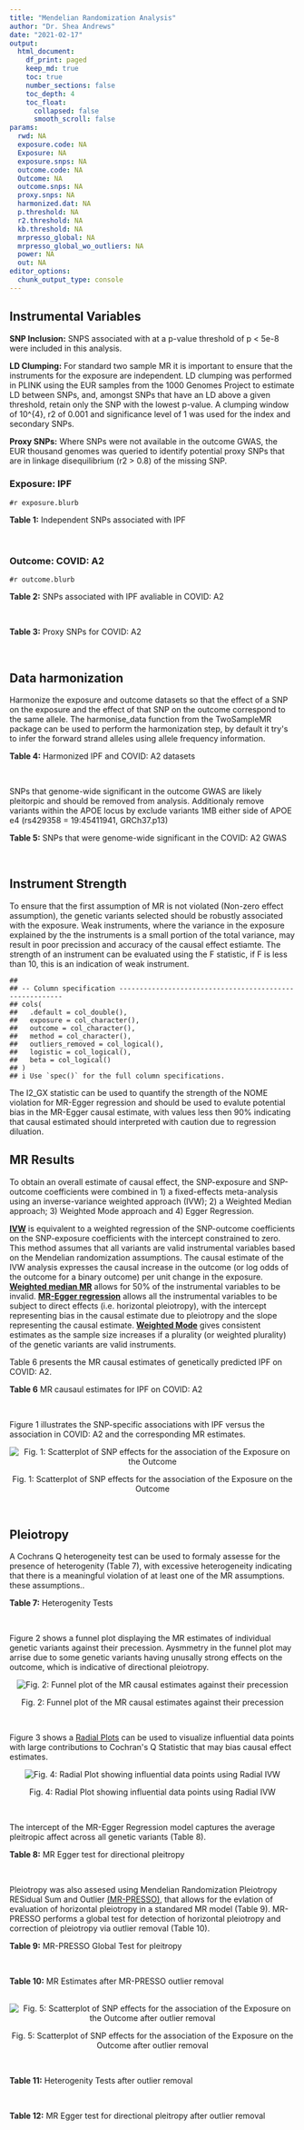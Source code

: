 ```yaml
---
title: "Mendelian Randomization Analysis"
author: "Dr. Shea Andrews"
date: "2021-02-17"
output:
  html_document:
    df_print: paged
    keep_md: true
    toc: true
    number_sections: false
    toc_depth: 4
    toc_float:
      collapsed: false
      smooth_scroll: false
params:
  rwd: NA
  exposure.code: NA
  Exposure: NA
  exposure.snps: NA
  outcome.code: NA
  Outcome: NA
  outcome.snps: NA
  proxy.snps: NA
  harmonized.dat: NA
  p.threshold: NA
  r2.threshold: NA
  kb.threshold: NA
  mrpresso_global: NA
  mrpresso_global_wo_outliers: NA
  power: NA
  out: NA
editor_options:
  chunk_output_type: console
---
```







## Instrumental Variables
**SNP Inclusion:** SNPS associated with at a p-value threshold of p < 5e-8 were included in this analysis.
<br>

**LD Clumping:** For standard two sample MR it is important to ensure that the instruments for the exposure are independent. LD clumping was performed in PLINK using the EUR samples from the 1000 Genomes Project to estimate LD between SNPs, and, amongst SNPs that have an LD above a given threshold, retain only the SNP with the lowest p-value. A clumping window of 10^{4}, r2 of 0.001 and significance level of 1 was used for the index and secondary SNPs.
<br>

**Proxy SNPs:** Where SNPs were not available in the outcome GWAS, the EUR thousand genomes was queried to identify potential proxy SNPs that are in linkage disequilibrium (r2 > 0.8) of the missing SNP.
<br>

### Exposure: IPF
`#r exposure.blurb`
<br>

**Table 1:** Independent SNPs associated with IPF
<div data-pagedtable="false">
  <script data-pagedtable-source type="application/json">
{"columns":[{"label":["SNP"],"name":[1],"type":["chr"],"align":["left"]},{"label":["CHROM"],"name":[2],"type":["dbl"],"align":["right"]},{"label":["POS"],"name":[3],"type":["dbl"],"align":["right"]},{"label":["REF"],"name":[4],"type":["chr"],"align":["left"]},{"label":["ALT"],"name":[5],"type":["chr"],"align":["left"]},{"label":["AF"],"name":[6],"type":["dbl"],"align":["right"]},{"label":["BETA"],"name":[7],"type":["dbl"],"align":["right"]},{"label":["SE"],"name":[8],"type":["dbl"],"align":["right"]},{"label":["Z"],"name":[9],"type":["dbl"],"align":["right"]},{"label":["P"],"name":[10],"type":["dbl"],"align":["right"]},{"label":["N"],"name":[11],"type":["dbl"],"align":["right"]},{"label":["TRAIT"],"name":[12],"type":["chr"],"align":["left"]}],"data":[{"1":"rs78238620","2":"3","3":"44902386","4":"T","5":"A","6":"0.053459","7":"0.4593835","8":"0.07390969","9":"6.215471","10":"5.117086e-10","11":"11259","12":"Idiopathic_Pulmonary_Fibrosis"},{"1":"rs12696304","2":"3","3":"169481271","4":"C","5":"G","6":"0.278854","7":"0.2668156","8":"0.03717319","9":"7.177635","10":"7.092778e-13","11":"11259","12":"Idiopathic_Pulmonary_Fibrosis"},{"1":"rs2013701","2":"4","3":"89885086","4":"G","5":"T","6":"0.487438","7":"-0.2424697","8":"0.03330002","9":"-7.281368","10":"3.304528e-13","11":"11259","12":"Idiopathic_Pulmonary_Fibrosis"},{"1":"rs7725218","2":"5","3":"1282414","4":"G","5":"A","6":"0.323107","7":"-0.3293240","8":"0.03544862","9":"-9.290180","10":"1.540283e-20","11":"11259","12":"Idiopathic_Pulmonary_Fibrosis"},{"1":"rs2076295","2":"6","3":"7563232","4":"T","5":"G","6":"0.468835","7":"0.3799705","8":"0.03322854","9":"11.435066","10":"2.793256e-30","11":"11259","12":"Idiopathic_Pulmonary_Fibrosis"},{"1":"rs12699415","2":"7","3":"1909479","4":"A","5":"G","6":"0.580176","7":"-0.2440172","8":"0.03400225","9":"-7.176502","10":"7.151760e-13","11":"11259","12":"Idiopathic_Pulmonary_Fibrosis"},{"1":"rs2897075","2":"7","3":"99630342","4":"C","5":"T","6":"0.391410","7":"0.2585521","8":"0.03404714","9":"7.593945","10":"3.103096e-14","11":"11259","12":"Idiopathic_Pulmonary_Fibrosis"},{"1":"rs28513081","2":"8","3":"120934126","4":"A","5":"G","6":"0.427310","7":"-0.2034907","8":"0.03346963","9":"-6.079862","10":"1.202864e-09","11":"11259","12":"Idiopathic_Pulmonary_Fibrosis"},{"1":"rs35705950","2":"11","3":"1241221","4":"G","5":"T","6":"0.140904","7":"1.5773608","8":"0.05180105","9":"30.450365","10":"1.184630e-203","11":"11259","12":"Idiopathic_Pulmonary_Fibrosis"},{"1":"rs9577395","2":"13","3":"113534984","4":"C","5":"G","6":"0.207732","7":"-0.2642992","8":"0.04115030","9":"-6.422778","10":"1.338099e-10","11":"11259","12":"Idiopathic_Pulmonary_Fibrosis"},{"1":"rs59424629","2":"15","3":"40720542","4":"G","5":"T","6":"0.538260","7":"0.2678313","8":"0.03320740","9":"8.065411","10":"7.298965e-16","11":"11259","12":"Idiopathic_Pulmonary_Fibrosis"},{"1":"rs62023891","2":"15","3":"86097216","4":"G","5":"A","6":"0.300615","7":"0.2356498","8":"0.03664299","9":"6.430965","10":"1.267962e-10","11":"11259","12":"Idiopathic_Pulmonary_Fibrosis"},{"1":"rs17652520","2":"17","3":"44098967","4":"G","5":"A","6":"0.214766","7":"-0.3286135","8":"0.04066747","9":"-8.080502","10":"6.450078e-16","11":"11259","12":"Idiopathic_Pulmonary_Fibrosis"},{"1":"rs12610495","2":"19","3":"4717672","4":"A","5":"G","6":"0.305555","7":"0.2722340","8":"0.03899250","9":"6.981701","10":"2.916276e-12","11":"11259","12":"Idiopathic_Pulmonary_Fibrosis"},{"1":"rs41308092","2":"20","3":"62324391","4":"G","5":"A","6":"0.019674","7":"0.7503587","8":"0.12196998","9":"6.151995","10":"7.651443e-10","11":"11259","12":"Idiopathic_Pulmonary_Fibrosis"}],"options":{"columns":{"min":{},"max":[10]},"rows":{"min":[10],"max":[10]},"pages":{}}}
  </script>
</div>
<br>

### Outcome: COVID: A2
`#r outcome.blurb`
<br>

**Table 2:** SNPs associated with IPF avaliable in COVID: A2
<div data-pagedtable="false">
  <script data-pagedtable-source type="application/json">
{"columns":[{"label":["SNP"],"name":[1],"type":["chr"],"align":["left"]},{"label":["CHROM"],"name":[2],"type":["dbl"],"align":["right"]},{"label":["POS"],"name":[3],"type":["dbl"],"align":["right"]},{"label":["REF"],"name":[4],"type":["chr"],"align":["left"]},{"label":["ALT"],"name":[5],"type":["chr"],"align":["left"]},{"label":["AF"],"name":[6],"type":["dbl"],"align":["right"]},{"label":["BETA"],"name":[7],"type":["dbl"],"align":["right"]},{"label":["SE"],"name":[8],"type":["dbl"],"align":["right"]},{"label":["Z"],"name":[9],"type":["dbl"],"align":["right"]},{"label":["P"],"name":[10],"type":["dbl"],"align":["right"]},{"label":["N"],"name":[11],"type":["dbl"],"align":["right"]},{"label":["TRAIT"],"name":[12],"type":["chr"],"align":["left"]}],"data":[{"1":"rs78238620","2":"3","3":"44902386","4":"T","5":"A","6":"0.04940","7":"0.0314390","8":"0.053481","9":"0.5878536","10":"5.566e-01","11":"1388342","12":"COVID_A2__EUR"},{"1":"rs12696304","2":"3","3":"169481271","4":"C","5":"G","6":"0.26870","7":"-0.0147950","8":"0.027625","9":"-0.5355656","10":"5.922e-01","11":"1388342","12":"COVID_A2__EUR"},{"1":"rs2013701","2":"4","3":"89885086","4":"G","5":"T","6":"0.49600","7":"-0.0367610","8":"0.024445","9":"-1.5038249","10":"1.326e-01","11":"1387939","12":"COVID_A2__EUR"},{"1":"rs7725218","2":"5","3":"1282414","4":"G","5":"A","6":"0.34800","7":"-0.0228590","8":"0.025809","9":"-0.8856988","10":"3.758e-01","11":"1388342","12":"COVID_A2__EUR"},{"1":"rs2076295","2":"6","3":"7563232","4":"T","5":"G","6":"0.43910","7":"0.0981120","8":"0.029884","9":"3.2830946","10":"1.027e-03","11":"1378286","12":"COVID_A2__EUR"},{"1":"rs12699415","2":"7","3":"1909479","4":"A","5":"G","6":"0.58660","7":"-0.0874240","8":"0.024766","9":"-3.5300008","10":"4.156e-04","11":"1388342","12":"COVID_A2__EUR"},{"1":"rs2897075","2":"7","3":"99630342","4":"C","5":"T","6":"0.37530","7":"0.1158800","8":"0.025176","9":"4.6027963","10":"4.166e-06","11":"1387939","12":"COVID_A2__EUR"},{"1":"rs28513081","2":"8","3":"120934126","4":"A","5":"G","6":"0.44770","7":"-0.0091522","8":"0.030028","9":"-0.3047889","10":"7.605e-01","11":"1378286","12":"COVID_A2__EUR"},{"1":"rs35705950","2":"11","3":"1241221","4":"G","5":"T","6":"0.10810","7":"-0.1962900","8":"0.049803","9":"-3.9413288","10":"8.104e-05","11":"1378286","12":"COVID_A2__EUR"},{"1":"rs9577395","2":"13","3":"113534984","4":"C","5":"G","6":"0.21590","7":"0.1288400","8":"0.029772","9":"4.3275561","10":"1.508e-05","11":"1388342","12":"COVID_A2__EUR"},{"1":"rs59424629","2":"15","3":"40720542","4":"G","5":"T","6":"0.53810","7":"0.0256110","8":"0.024470","9":"1.0466285","10":"2.953e-01","11":"1388342","12":"COVID_A2__EUR"},{"1":"rs62023891","2":"15","3":"86097216","4":"G","5":"A","6":"0.29050","7":"0.0262760","8":"0.027565","9":"0.9532378","10":"3.405e-01","11":"1388342","12":"COVID_A2__EUR"},{"1":"rs17652520","2":"17","3":"44098967","4":"G","5":"A","6":"0.20370","7":"-0.0646340","8":"0.035955","9":"-1.7976359","10":"7.223e-02","11":"1378286","12":"COVID_A2__EUR"},{"1":"rs12610495","2":"19","3":"4717672","4":"A","5":"G","6":"0.30340","7":"0.2164000","8":"0.032671","9":"6.6236112","10":"3.505e-11","11":"1378286","12":"COVID_A2__EUR"},{"1":"rs41308092","2":"20","3":"62324391","4":"G","5":"A","6":"0.02439","7":"-0.0158720","8":"0.098577","9":"-0.1610112","10":"8.721e-01","11":"1384108","12":"COVID_A2__EUR"}],"options":{"columns":{"min":{},"max":[10]},"rows":{"min":[10],"max":[10]},"pages":{}}}
  </script>
</div>
<br>

**Table 3:** Proxy SNPs for COVID: A2
<div data-pagedtable="false">
  <script data-pagedtable-source type="application/json">
{"columns":[{"label":["proxy.outcome"],"name":[1],"type":["lgl"],"align":["right"]},{"label":["target_snp"],"name":[2],"type":["lgl"],"align":["right"]},{"label":["proxy_snp"],"name":[3],"type":["lgl"],"align":["right"]},{"label":["ld.r2"],"name":[4],"type":["lgl"],"align":["right"]},{"label":["Dprime"],"name":[5],"type":["lgl"],"align":["right"]},{"label":["ref.proxy"],"name":[6],"type":["lgl"],"align":["right"]},{"label":["alt.proxy"],"name":[7],"type":["lgl"],"align":["right"]},{"label":["CHROM"],"name":[8],"type":["lgl"],"align":["right"]},{"label":["POS"],"name":[9],"type":["lgl"],"align":["right"]},{"label":["ALT.proxy"],"name":[10],"type":["lgl"],"align":["right"]},{"label":["REF.proxy"],"name":[11],"type":["lgl"],"align":["right"]},{"label":["AF"],"name":[12],"type":["lgl"],"align":["right"]},{"label":["BETA"],"name":[13],"type":["lgl"],"align":["right"]},{"label":["SE"],"name":[14],"type":["lgl"],"align":["right"]},{"label":["P"],"name":[15],"type":["lgl"],"align":["right"]},{"label":["N"],"name":[16],"type":["lgl"],"align":["right"]},{"label":["ref"],"name":[17],"type":["lgl"],"align":["right"]},{"label":["alt"],"name":[18],"type":["lgl"],"align":["right"]},{"label":["ALT"],"name":[19],"type":["lgl"],"align":["right"]},{"label":["REF"],"name":[20],"type":["lgl"],"align":["right"]},{"label":["PHASE"],"name":[21],"type":["lgl"],"align":["right"]}],"data":[{"1":"NA","2":"NA","3":"NA","4":"NA","5":"NA","6":"NA","7":"NA","8":"NA","9":"NA","10":"NA","11":"NA","12":"NA","13":"NA","14":"NA","15":"NA","16":"NA","17":"NA","18":"NA","19":"NA","20":"NA","21":"NA"}],"options":{"columns":{"min":{},"max":[10]},"rows":{"min":[10],"max":[10]},"pages":{}}}
  </script>
</div>
<br>

## Data harmonization
Harmonize the exposure and outcome datasets so that the effect of a SNP on the exposure and the effect of that SNP on the outcome correspond to the same allele. The harmonise_data function from the TwoSampleMR package can be used to perform the harmonization step, by default it try's to infer the forward strand alleles using allele frequency information.
<br>

**Table 4:** Harmonized IPF and COVID: A2 datasets
<div data-pagedtable="false">
  <script data-pagedtable-source type="application/json">
{"columns":[{"label":["SNP"],"name":[1],"type":["chr"],"align":["left"]},{"label":["effect_allele.exposure"],"name":[2],"type":["chr"],"align":["left"]},{"label":["other_allele.exposure"],"name":[3],"type":["chr"],"align":["left"]},{"label":["effect_allele.outcome"],"name":[4],"type":["chr"],"align":["left"]},{"label":["other_allele.outcome"],"name":[5],"type":["chr"],"align":["left"]},{"label":["beta.exposure"],"name":[6],"type":["dbl"],"align":["right"]},{"label":["beta.outcome"],"name":[7],"type":["dbl"],"align":["right"]},{"label":["eaf.exposure"],"name":[8],"type":["dbl"],"align":["right"]},{"label":["eaf.outcome"],"name":[9],"type":["dbl"],"align":["right"]},{"label":["remove"],"name":[10],"type":["lgl"],"align":["right"]},{"label":["palindromic"],"name":[11],"type":["lgl"],"align":["right"]},{"label":["ambiguous"],"name":[12],"type":["lgl"],"align":["right"]},{"label":["id.outcome"],"name":[13],"type":["chr"],"align":["left"]},{"label":["chr.outcome"],"name":[14],"type":["dbl"],"align":["right"]},{"label":["pos.outcome"],"name":[15],"type":["dbl"],"align":["right"]},{"label":["se.outcome"],"name":[16],"type":["dbl"],"align":["right"]},{"label":["z.outcome"],"name":[17],"type":["dbl"],"align":["right"]},{"label":["pval.outcome"],"name":[18],"type":["dbl"],"align":["right"]},{"label":["samplesize.outcome"],"name":[19],"type":["dbl"],"align":["right"]},{"label":["outcome"],"name":[20],"type":["chr"],"align":["left"]},{"label":["mr_keep.outcome"],"name":[21],"type":["lgl"],"align":["right"]},{"label":["pval_origin.outcome"],"name":[22],"type":["chr"],"align":["left"]},{"label":["chr.exposure"],"name":[23],"type":["dbl"],"align":["right"]},{"label":["pos.exposure"],"name":[24],"type":["dbl"],"align":["right"]},{"label":["se.exposure"],"name":[25],"type":["dbl"],"align":["right"]},{"label":["z.exposure"],"name":[26],"type":["dbl"],"align":["right"]},{"label":["pval.exposure"],"name":[27],"type":["dbl"],"align":["right"]},{"label":["samplesize.exposure"],"name":[28],"type":["dbl"],"align":["right"]},{"label":["exposure"],"name":[29],"type":["chr"],"align":["left"]},{"label":["mr_keep.exposure"],"name":[30],"type":["lgl"],"align":["right"]},{"label":["pval_origin.exposure"],"name":[31],"type":["chr"],"align":["left"]},{"label":["id.exposure"],"name":[32],"type":["chr"],"align":["left"]},{"label":["action"],"name":[33],"type":["dbl"],"align":["right"]},{"label":["mr_keep"],"name":[34],"type":["lgl"],"align":["right"]},{"label":["pt"],"name":[35],"type":["dbl"],"align":["right"]},{"label":["pleitropy_keep"],"name":[36],"type":["lgl"],"align":["right"]},{"label":["mrpresso_RSSobs"],"name":[37],"type":["dbl"],"align":["right"]},{"label":["mrpresso_pval"],"name":[38],"type":["chr"],"align":["left"]},{"label":["mrpresso_keep"],"name":[39],"type":["lgl"],"align":["right"]}],"data":[{"1":"rs12610495","2":"G","3":"A","4":"G","5":"A","6":"0.2722340","7":"0.2164000","8":"0.305555","9":"0.30340","10":"FALSE","11":"FALSE","12":"FALSE","13":"Slo9ZF","14":"19","15":"4717672","16":"0.032671","17":"6.6236112","18":"3.505e-11","19":"1378286","20":"covidhgi2020A2v5alleur","21":"TRUE","22":"reported","23":"19","24":"4717672","25":"0.03899250","26":"6.981701","27":"2.916276e-12","28":"11259","29":"Allen2020ipf","30":"TRUE","31":"reported","32":"WhUbFp","33":"2","34":"TRUE","35":"5e-08","36":"TRUE","37":"4.560815e-02","38":"<0.0015","39":"FALSE"},{"1":"rs12696304","2":"G","3":"C","4":"G","5":"C","6":"0.2668156","7":"-0.0147950","8":"0.278854","9":"0.26870","10":"FALSE","11":"TRUE","12":"FALSE","13":"Slo9ZF","14":"3","15":"169481271","16":"0.027625","17":"-0.5355656","18":"5.922e-01","19":"1388342","20":"covidhgi2020A2v5alleur","21":"TRUE","22":"reported","23":"3","24":"169481271","25":"0.03717319","26":"7.177635","27":"7.092778e-13","28":"11259","29":"Allen2020ipf","30":"TRUE","31":"reported","32":"WhUbFp","33":"2","34":"TRUE","35":"5e-08","36":"TRUE","37":"6.163997e-04","38":"1","39":"TRUE"},{"1":"rs12699415","2":"G","3":"A","4":"G","5":"A","6":"-0.2440172","7":"-0.0874240","8":"0.580176","9":"0.58660","10":"FALSE","11":"FALSE","12":"FALSE","13":"Slo9ZF","14":"7","15":"1909479","16":"0.024766","17":"-3.5300008","18":"4.156e-04","19":"1388342","20":"covidhgi2020A2v5alleur","21":"TRUE","22":"reported","23":"7","24":"1909479","25":"0.03400225","26":"-7.176502","27":"7.151760e-13","28":"11259","29":"Allen2020ipf","30":"TRUE","31":"reported","32":"WhUbFp","33":"2","34":"TRUE","35":"5e-08","36":"TRUE","37":"6.824562e-03","38":"0.021","39":"FALSE"},{"1":"rs17652520","2":"A","3":"G","4":"A","5":"G","6":"-0.3286135","7":"-0.0646340","8":"0.214766","9":"0.20370","10":"FALSE","11":"FALSE","12":"FALSE","13":"Slo9ZF","14":"17","15":"44098967","16":"0.035955","17":"-1.7976359","18":"7.223e-02","19":"1378286","20":"covidhgi2020A2v5alleur","21":"TRUE","22":"reported","23":"17","24":"44098967","25":"0.04066747","26":"-8.080502","27":"6.450078e-16","28":"11259","29":"Allen2020ipf","30":"TRUE","31":"reported","32":"WhUbFp","33":"2","34":"TRUE","35":"5e-08","36":"TRUE","37":"3.080255e-03","38":"1","39":"TRUE"},{"1":"rs2013701","2":"T","3":"G","4":"T","5":"G","6":"-0.2424697","7":"-0.0367610","8":"0.487438","9":"0.49600","10":"FALSE","11":"FALSE","12":"FALSE","13":"Slo9ZF","14":"4","15":"89885086","16":"0.024445","17":"-1.5038249","18":"1.326e-01","19":"1387939","20":"covidhgi2020A2v5alleur","21":"TRUE","22":"reported","23":"4","24":"89885086","25":"0.03330002","26":"-7.281368","27":"3.304528e-13","28":"11259","29":"Allen2020ipf","30":"TRUE","31":"reported","32":"WhUbFp","33":"2","34":"TRUE","35":"5e-08","36":"TRUE","37":"8.887328e-04","38":"1","39":"TRUE"},{"1":"rs2076295","2":"G","3":"T","4":"G","5":"T","6":"0.3799705","7":"0.0981120","8":"0.468835","9":"0.43910","10":"FALSE","11":"FALSE","12":"FALSE","13":"Slo9ZF","14":"6","15":"7563232","16":"0.029884","17":"3.2830946","18":"1.027e-03","19":"1378286","20":"covidhgi2020A2v5alleur","21":"TRUE","22":"reported","23":"6","24":"7563232","25":"0.03322854","26":"11.435066","27":"2.793256e-30","28":"11259","29":"Allen2020ipf","30":"TRUE","31":"reported","32":"WhUbFp","33":"2","34":"TRUE","35":"5e-08","36":"TRUE","37":"8.393673e-03","38":"0.0285","39":"FALSE"},{"1":"rs28513081","2":"G","3":"A","4":"G","5":"A","6":"-0.2034907","7":"-0.0091522","8":"0.427310","9":"0.44770","10":"FALSE","11":"FALSE","12":"FALSE","13":"Slo9ZF","14":"8","15":"120934126","16":"0.030028","17":"-0.3047889","18":"7.605e-01","19":"1378286","20":"covidhgi2020A2v5alleur","21":"TRUE","22":"reported","23":"8","24":"120934126","25":"0.03346963","26":"-6.079862","27":"1.202864e-09","28":"11259","29":"Allen2020ipf","30":"TRUE","31":"reported","32":"WhUbFp","33":"2","34":"TRUE","35":"5e-08","36":"TRUE","37":"5.319658e-06","38":"1","39":"TRUE"},{"1":"rs2897075","2":"T","3":"C","4":"T","5":"C","6":"0.2585521","7":"0.1158800","8":"0.391410","9":"0.37530","10":"FALSE","11":"FALSE","12":"FALSE","13":"Slo9ZF","14":"7","15":"99630342","16":"0.025176","17":"4.6027963","18":"4.166e-06","19":"1387939","20":"covidhgi2020A2v5alleur","21":"TRUE","22":"reported","23":"7","24":"99630342","25":"0.03404714","26":"7.593945","27":"3.103096e-14","28":"11259","29":"Allen2020ipf","30":"TRUE","31":"reported","32":"WhUbFp","33":"2","34":"TRUE","35":"5e-08","36":"TRUE","37":"1.259251e-02","38":"<0.0015","39":"FALSE"},{"1":"rs35705950","2":"T","3":"G","4":"T","5":"G","6":"1.5773608","7":"-0.1962900","8":"0.140904","9":"0.10810","10":"FALSE","11":"FALSE","12":"FALSE","13":"Slo9ZF","14":"11","15":"1241221","16":"0.049803","17":"-3.9413288","18":"8.104e-05","19":"1378286","20":"covidhgi2020A2v5alleur","21":"TRUE","22":"reported","23":"11","24":"1241221","25":"0.05180105","26":"30.450365","27":"1.000000e-200","28":"11259","29":"Allen2020ipf","30":"TRUE","31":"reported","32":"WhUbFp","33":"2","34":"TRUE","35":"5e-08","36":"TRUE","37":"1.930070e-01","38":"<0.0015","39":"FALSE"},{"1":"rs41308092","2":"A","3":"G","4":"A","5":"G","6":"0.7503587","7":"-0.0158720","8":"0.019674","9":"0.02439","10":"FALSE","11":"FALSE","12":"FALSE","13":"Slo9ZF","14":"20","15":"62324391","16":"0.098577","17":"-0.1610112","18":"8.721e-01","19":"1384108","20":"covidhgi2020A2v5alleur","21":"TRUE","22":"reported","23":"20","24":"62324391","25":"0.12196998","26":"6.151995","27":"7.651443e-10","28":"11259","29":"Allen2020ipf","30":"TRUE","31":"reported","32":"WhUbFp","33":"2","34":"TRUE","35":"5e-08","36":"TRUE","37":"1.792580e-03","38":"1","39":"TRUE"},{"1":"rs59424629","2":"T","3":"G","4":"T","5":"G","6":"0.2678313","7":"0.0256110","8":"0.538260","9":"0.53810","10":"FALSE","11":"FALSE","12":"FALSE","13":"Slo9ZF","14":"15","15":"40720542","16":"0.024470","17":"1.0466285","18":"2.953e-01","19":"1388342","20":"covidhgi2020A2v5alleur","21":"TRUE","22":"reported","23":"15","24":"40720542","25":"0.03320740","26":"8.065411","27":"7.298965e-16","28":"11259","29":"Allen2020ipf","30":"TRUE","31":"reported","32":"WhUbFp","33":"2","34":"TRUE","35":"5e-08","36":"TRUE","37":"3.041423e-04","38":"1","39":"TRUE"},{"1":"rs62023891","2":"A","3":"G","4":"A","5":"G","6":"0.2356498","7":"0.0262760","8":"0.300615","9":"0.29050","10":"FALSE","11":"FALSE","12":"FALSE","13":"Slo9ZF","14":"15","15":"86097216","16":"0.027565","17":"0.9532378","18":"3.405e-01","19":"1388342","20":"covidhgi2020A2v5alleur","21":"TRUE","22":"reported","23":"15","24":"86097216","25":"0.03664299","26":"6.430965","27":"1.267962e-10","28":"11259","29":"Allen2020ipf","30":"TRUE","31":"reported","32":"WhUbFp","33":"2","34":"TRUE","35":"5e-08","36":"TRUE","37":"3.568158e-04","38":"1","39":"TRUE"},{"1":"rs7725218","2":"A","3":"G","4":"A","5":"G","6":"-0.3293240","7":"-0.0228590","8":"0.323107","9":"0.34800","10":"FALSE","11":"FALSE","12":"FALSE","13":"Slo9ZF","14":"5","15":"1282414","16":"0.025809","17":"-0.8856988","18":"3.758e-01","19":"1388342","20":"covidhgi2020A2v5alleur","21":"TRUE","22":"reported","23":"5","24":"1282414","25":"0.03544862","26":"-9.290180","27":"1.540283e-20","28":"11259","29":"Allen2020ipf","30":"TRUE","31":"reported","32":"WhUbFp","33":"2","34":"TRUE","35":"5e-08","36":"TRUE","37":"1.584606e-04","38":"1","39":"TRUE"},{"1":"rs78238620","2":"A","3":"T","4":"A","5":"T","6":"0.4593835","7":"0.0314390","8":"0.053459","9":"0.04940","10":"FALSE","11":"TRUE","12":"FALSE","13":"Slo9ZF","14":"3","15":"44902386","16":"0.053481","17":"0.5878536","18":"5.566e-01","19":"1388342","20":"covidhgi2020A2v5alleur","21":"TRUE","22":"reported","23":"3","24":"44902386","25":"0.07390969","26":"6.215471","27":"5.117086e-10","28":"11259","29":"Allen2020ipf","30":"TRUE","31":"reported","32":"WhUbFp","33":"2","34":"TRUE","35":"5e-08","36":"TRUE","37":"2.690391e-04","38":"1","39":"TRUE"},{"1":"rs9577395","2":"G","3":"C","4":"G","5":"C","6":"-0.2642992","7":"0.1288400","8":"0.207732","9":"0.21590","10":"FALSE","11":"TRUE","12":"FALSE","13":"Slo9ZF","14":"13","15":"113534984","16":"0.029772","17":"4.3275561","18":"1.508e-05","19":"1388342","20":"covidhgi2020A2v5alleur","21":"TRUE","22":"reported","23":"13","24":"113534984","25":"0.04115030","26":"-6.422778","27":"1.338099e-10","28":"11259","29":"Allen2020ipf","30":"TRUE","31":"reported","32":"WhUbFp","33":"2","34":"TRUE","35":"5e-08","36":"TRUE","37":"2.034246e-02","38":"<0.0015","39":"FALSE"}],"options":{"columns":{"min":{},"max":[10]},"rows":{"min":[10],"max":[10]},"pages":{}}}
  </script>
</div>
<br>

SNPs that genome-wide significant in the outcome GWAS are likely pleitorpic and should be removed from analysis. Additionaly remove variants within the APOE locus by exclude variants 1MB either side of APOE e4 (rs429358 = 19:45411941, GRCh37.p13)
<br>


**Table 5:** SNPs that were genome-wide significant in the COVID: A2 GWAS
<div data-pagedtable="false">
  <script data-pagedtable-source type="application/json">
{"columns":[{"label":["SNP"],"name":[1],"type":["chr"],"align":["left"]},{"label":["chr.outcome"],"name":[2],"type":["dbl"],"align":["right"]},{"label":["pos.outcome"],"name":[3],"type":["dbl"],"align":["right"]},{"label":["pval.exposure"],"name":[4],"type":["dbl"],"align":["right"]},{"label":["pval.outcome"],"name":[5],"type":["dbl"],"align":["right"]}],"data":[],"options":{"columns":{"min":{},"max":[10]},"rows":{"min":[10],"max":[10]},"pages":{}}}
  </script>
</div>
<br>


## Instrument Strength
To ensure that the first assumption of MR is not violated (Non-zero effect assumption), the genetic variants selected should be robustly associated with the exposure. Weak instruments, where the variance in the exposure explained by the the instruments is a small portion of the total variance, may result in poor precission and accuracy of the causal effect estiamte. The strength of an instrument can be evaluated using the F statistic, if F is less than 10, this is an indication of weak instrument.


```
## 
## -- Column specification --------------------------------------------------------
## cols(
##   .default = col_double(),
##   exposure = col_character(),
##   outcome = col_character(),
##   method = col_character(),
##   outliers_removed = col_logical(),
##   logistic = col_logical(),
##   beta = col_logical()
## )
## i Use `spec()` for the full column specifications.
```

<div data-pagedtable="false">
  <script data-pagedtable-source type="application/json">
{"columns":[{"label":["outliers_removed"],"name":[1],"type":["lgl"],"align":["right"]},{"label":["pve.exposure"],"name":[2],"type":["dbl"],"align":["right"]},{"label":["F"],"name":[3],"type":["dbl"],"align":["right"]},{"label":["Alpha"],"name":[4],"type":["dbl"],"align":["right"]},{"label":["NCP"],"name":[5],"type":["dbl"],"align":["right"]},{"label":["Power"],"name":[6],"type":["dbl"],"align":["right"]}],"data":[{"1":"FALSE","2":"0.14289659","3":"124.96246","4":"0.05","5":"8.821345","6":"0.8437793"},{"1":"TRUE","2":"0.04267346","3":"55.71462","4":"0.05","5":"9.956278","6":"0.8840334"}],"options":{"columns":{"min":{},"max":[10]},"rows":{"min":[10],"max":[10]},"pages":{}}}
  </script>
</div>

The I2_GX statistic can be used to quantify the strength of the NOME violation for MR-Egger regression and should be used to evalute potential bias in the MR-Egger causal estimate, with values less then 90% indicating that causal estimated should interpreted with caution due to regression diluation.

<div data-pagedtable="false">
  <script data-pagedtable-source type="application/json">
{"columns":[{"label":["outliers_removed"],"name":[1],"type":["lgl"],"align":["right"]},{"label":["Isq_gx"],"name":[2],"type":["dbl"],"align":["right"]}],"data":[{"1":"FALSE","2":"0.9678706"},{"1":"TRUE","2":"0.4861163"}],"options":{"columns":{"min":{},"max":[10]},"rows":{"min":[10],"max":[10]},"pages":{}}}
  </script>
</div>


## MR Results
To obtain an overall estimate of causal effect, the SNP-exposure and SNP-outcome coefficients were combined in 1) a fixed-effects meta-analysis using an inverse-variance weighted approach (IVW); 2) a Weighted Median approach; 3) Weighted Mode approach and 4) Egger Regression.


[**IVW**](https://doi.org/10.1002/gepi.21758) is equivalent to a weighted regression of the SNP-outcome coefficients on the SNP-exposure coefficients with the intercept constrained to zero. This method assumes that all variants are valid instrumental variables based on the Mendelian randomization assumptions. The causal estimate of the IVW analysis expresses the causal increase in the outcome (or log odds of the outcome for a binary outcome) per unit change in the exposure. [**Weighted median MR**](https://doi.org/10.1002/gepi.21965) allows for 50% of the instrumental variables to be invalid. [**MR-Egger regression**](https://doi.org/10.1093/ije/dyw220) allows all the instrumental variables to be subject to direct effects (i.e. horizontal pleiotropy), with the intercept representing bias in the causal estimate due to pleiotropy and the slope representing the causal estimate. [**Weighted Mode**](https://doi.org/10.1093/ije/dyx102) gives consistent estimates as the sample size increases if a plurality (or weighted plurality) of the genetic variants are valid instruments.
<br>



Table 6 presents the MR causal estimates of genetically predicted IPF on COVID: A2.
<br>

**Table 6** MR causaul estimates for IPF on COVID: A2
<div data-pagedtable="false">
  <script data-pagedtable-source type="application/json">
{"columns":[{"label":["id.exposure"],"name":[1],"type":["chr"],"align":["left"]},{"label":["id.outcome"],"name":[2],"type":["chr"],"align":["left"]},{"label":["outcome"],"name":[3],"type":["chr"],"align":["left"]},{"label":["exposure"],"name":[4],"type":["chr"],"align":["left"]},{"label":["method"],"name":[5],"type":["chr"],"align":["left"]},{"label":["nsnp"],"name":[6],"type":["int"],"align":["right"]},{"label":["b"],"name":[7],"type":["dbl"],"align":["right"]},{"label":["se"],"name":[8],"type":["dbl"],"align":["right"]},{"label":["pval"],"name":[9],"type":["dbl"],"align":["right"]}],"data":[{"1":"WhUbFp","2":"Slo9ZF","3":"covidhgi2020A2v5alleur","4":"Allen2020ipf","5":"Inverse variance weighted (fixed effects)","6":"15","7":"0.03386561","8":"0.02074293","9":"0.102546130"},{"1":"WhUbFp","2":"Slo9ZF","3":"covidhgi2020A2v5alleur","4":"Allen2020ipf","5":"Weighted median","6":"15","7":"-0.05502232","8":"0.04316094","9":"0.202373868"},{"1":"WhUbFp","2":"Slo9ZF","3":"covidhgi2020A2v5alleur","4":"Allen2020ipf","5":"Weighted mode","6":"15","7":"-0.10540329","8":"0.03450507","9":"0.008569178"},{"1":"WhUbFp","2":"Slo9ZF","3":"covidhgi2020A2v5alleur","4":"Allen2020ipf","5":"MR Egger","6":"15","7":"-0.16262457","8":"0.09626056","9":"0.114963343"}],"options":{"columns":{"min":{},"max":[10]},"rows":{"min":[10],"max":[10]},"pages":{}}}
  </script>
</div>
<br>

Figure 1 illustrates the SNP-specific associations with IPF versus the association in COVID: A2 and the corresponding MR estimates.
<br>

<div class="figure" style="text-align: center">
<img src="/sc/arion/projects/LOAD/shea/Projects/MRcovid/results/MRcovideur/Allen2020ipf/covidhgi2020A2v5alleur/Allen2020ipf_5e-8_covidhgi2020A2v5alleur_MR_Analaysis_files/figure-html/scatter_plot-1.png" alt="Fig. 1: Scatterplot of SNP effects for the association of the Exposure on the Outcome"  />
<p class="caption">Fig. 1: Scatterplot of SNP effects for the association of the Exposure on the Outcome</p>
</div>
<br>


## Pleiotropy
A Cochrans Q heterogeneity test can be used to formaly assesse for the presence of heterogenity (Table 7), with excessive heterogeneity indicating that there is a meaningful violation of at least one of the MR assumptions.
these assumptions..
<br>

**Table 7:** Heterogenity Tests
<div data-pagedtable="false">
  <script data-pagedtable-source type="application/json">
{"columns":[{"label":["id.exposure"],"name":[1],"type":["chr"],"align":["left"]},{"label":["id.outcome"],"name":[2],"type":["chr"],"align":["left"]},{"label":["outcome"],"name":[3],"type":["chr"],"align":["left"]},{"label":["exposure"],"name":[4],"type":["chr"],"align":["left"]},{"label":["method"],"name":[5],"type":["chr"],"align":["left"]},{"label":["Q"],"name":[6],"type":["dbl"],"align":["right"]},{"label":["Q_df"],"name":[7],"type":["dbl"],"align":["right"]},{"label":["Q_pval"],"name":[8],"type":["dbl"],"align":["right"]}],"data":[{"1":"WhUbFp","2":"Slo9ZF","3":"covidhgi2020A2v5alleur","4":"Allen2020ipf","5":"MR Egger","6":"87.87629","7":"13","8":"3.555238e-13"},{"1":"WhUbFp","2":"Slo9ZF","3":"covidhgi2020A2v5alleur","4":"Allen2020ipf","5":"Inverse variance weighted","6":"128.92666","7":"14","8":"1.107056e-20"}],"options":{"columns":{"min":{},"max":[10]},"rows":{"min":[10],"max":[10]},"pages":{}}}
  </script>
</div>
<br>

Figure 2 shows a funnel plot displaying the MR estimates of individual genetic variants against their precession. Aysmmetry in the funnel plot may arrise due to some genetic variants having unusally strong effects on the outcome, which is indicative of directional pleiotropy.
<br>

<div class="figure" style="text-align: center">
<img src="/sc/arion/projects/LOAD/shea/Projects/MRcovid/results/MRcovideur/Allen2020ipf/covidhgi2020A2v5alleur/Allen2020ipf_5e-8_covidhgi2020A2v5alleur_MR_Analaysis_files/figure-html/funnel_plot-1.png" alt="Fig. 2: Funnel plot of the MR causal estimates against their precession"  />
<p class="caption">Fig. 2: Funnel plot of the MR causal estimates against their precession</p>
</div>
<br>

Figure 3 shows a [Radial Plots](https://github.com/WSpiller/RadialMR) can be used to visualize influential data points with large contributions to Cochran's Q Statistic that may bias causal effect estimates.



<div class="figure" style="text-align: center">
<img src="/sc/arion/projects/LOAD/shea/Projects/MRcovid/results/MRcovideur/Allen2020ipf/covidhgi2020A2v5alleur/Allen2020ipf_5e-8_covidhgi2020A2v5alleur_MR_Analaysis_files/figure-html/Radial_Plot-1.png" alt="Fig. 4: Radial Plot showing influential data points using Radial IVW"  />
<p class="caption">Fig. 4: Radial Plot showing influential data points using Radial IVW</p>
</div>
<br>

The intercept of the MR-Egger Regression model captures the average pleitropic affect across all genetic variants (Table 8).
<br>

**Table 8:** MR Egger test for directional pleitropy
<div data-pagedtable="false">
  <script data-pagedtable-source type="application/json">
{"columns":[{"label":["id.exposure"],"name":[1],"type":["chr"],"align":["left"]},{"label":["id.outcome"],"name":[2],"type":["chr"],"align":["left"]},{"label":["outcome"],"name":[3],"type":["chr"],"align":["left"]},{"label":["exposure"],"name":[4],"type":["chr"],"align":["left"]},{"label":["egger_intercept"],"name":[5],"type":["dbl"],"align":["right"]},{"label":["se"],"name":[6],"type":["dbl"],"align":["right"]},{"label":["pval"],"name":[7],"type":["dbl"],"align":["right"]}],"data":[{"1":"WhUbFp","2":"Slo9ZF","3":"covidhgi2020A2v5alleur","4":"Allen2020ipf","5":"0.08875372","6":"0.03601573","7":"0.02843782"}],"options":{"columns":{"min":{},"max":[10]},"rows":{"min":[10],"max":[10]},"pages":{}}}
  </script>
</div>
<br>

Pleiotropy was also assesed using Mendelian Randomization Pleiotropy RESidual Sum and Outlier [(MR-PRESSO)](https://doi.org/10.1038/s41588-018-0099-7), that allows for the evlation of evaluation of horizontal pleiotropy in a standared MR model (Table 9). MR-PRESSO performs a global test for detection of horizontal pleiotropy and correction of pleiotropy via outlier removal (Table 10).
<br>

**Table 9:** MR-PRESSO Global Test for pleitropy
<div data-pagedtable="false">
  <script data-pagedtable-source type="application/json">
{"columns":[{"label":["id.exposure"],"name":[1],"type":["chr"],"align":["left"]},{"label":["id.outcome"],"name":[2],"type":["chr"],"align":["left"]},{"label":["outcome"],"name":[3],"type":["chr"],"align":["left"]},{"label":["exposure"],"name":[4],"type":["chr"],"align":["left"]},{"label":["pt"],"name":[5],"type":["dbl"],"align":["right"]},{"label":["outliers_removed"],"name":[6],"type":["lgl"],"align":["right"]},{"label":["n_outliers"],"name":[7],"type":["dbl"],"align":["right"]},{"label":["RSSobs"],"name":[8],"type":["dbl"],"align":["right"]},{"label":["pval"],"name":[9],"type":["chr"],"align":["left"]}],"data":[{"1":"WhUbFp","2":"Slo9ZF","3":"covidhgi2020A2v5alleur","4":"Allen2020ipf","5":"5e-08","6":"FALSE","7":"6","8":"190.0638","9":"<1e-04"}],"options":{"columns":{"min":{},"max":[10]},"rows":{"min":[10],"max":[10]},"pages":{}}}
  </script>
</div>
<br>


**Table 10:** MR Estimates after MR-PRESSO outlier removal
<div data-pagedtable="false">
  <script data-pagedtable-source type="application/json">
{"columns":[{"label":["id.exposure"],"name":[1],"type":["chr"],"align":["left"]},{"label":["id.outcome"],"name":[2],"type":["chr"],"align":["left"]},{"label":["outcome"],"name":[3],"type":["chr"],"align":["left"]},{"label":["exposure"],"name":[4],"type":["chr"],"align":["left"]},{"label":["method"],"name":[5],"type":["chr"],"align":["left"]},{"label":["nsnp"],"name":[6],"type":["int"],"align":["right"]},{"label":["b"],"name":[7],"type":["dbl"],"align":["right"]},{"label":["se"],"name":[8],"type":["dbl"],"align":["right"]},{"label":["pval"],"name":[9],"type":["dbl"],"align":["right"]}],"data":[{"1":"WhUbFp","2":"Slo9ZF","3":"covidhgi2020A2v5alleur","4":"Allen2020ipf","5":"Inverse variance weighted (fixed effects)","6":"9","7":"0.07787857","8":"0.03516784","9":"0.02679561"},{"1":"WhUbFp","2":"Slo9ZF","3":"covidhgi2020A2v5alleur","4":"Allen2020ipf","5":"Weighted median","6":"9","7":"0.07820715","8":"0.04556303","9":"0.08607776"},{"1":"WhUbFp","2":"Slo9ZF","3":"covidhgi2020A2v5alleur","4":"Allen2020ipf","5":"Weighted mode","6":"9","7":"0.08301654","8":"0.06550726","9":"0.24069596"},{"1":"WhUbFp","2":"Slo9ZF","3":"covidhgi2020A2v5alleur","4":"Allen2020ipf","5":"MR Egger","6":"9","7":"0.01786318","8":"0.13952775","9":"0.90172884"}],"options":{"columns":{"min":{},"max":[10]},"rows":{"min":[10],"max":[10]},"pages":{}}}
  </script>
</div>
<br>

<div class="figure" style="text-align: center">
<img src="/sc/arion/projects/LOAD/shea/Projects/MRcovid/results/MRcovideur/Allen2020ipf/covidhgi2020A2v5alleur/Allen2020ipf_5e-8_covidhgi2020A2v5alleur_MR_Analaysis_files/figure-html/scatter_plot_outlier-1.png" alt="Fig. 5: Scatterplot of SNP effects for the association of the Exposure on the Outcome after outlier removal"  />
<p class="caption">Fig. 5: Scatterplot of SNP effects for the association of the Exposure on the Outcome after outlier removal</p>
</div>
<br>

**Table 11:** Heterogenity Tests after outlier removal
<div data-pagedtable="false">
  <script data-pagedtable-source type="application/json">
{"columns":[{"label":["id.exposure"],"name":[1],"type":["chr"],"align":["left"]},{"label":["id.outcome"],"name":[2],"type":["chr"],"align":["left"]},{"label":["outcome"],"name":[3],"type":["chr"],"align":["left"]},{"label":["exposure"],"name":[4],"type":["chr"],"align":["left"]},{"label":["method"],"name":[5],"type":["chr"],"align":["left"]},{"label":["Q"],"name":[6],"type":["dbl"],"align":["right"]},{"label":["Q_df"],"name":[7],"type":["dbl"],"align":["right"]},{"label":["Q_pval"],"name":[8],"type":["dbl"],"align":["right"]}],"data":[{"1":"WhUbFp","2":"Slo9ZF","3":"covidhgi2020A2v5alleur","4":"Allen2020ipf","5":"MR Egger","6":"3.931266","7":"7","8":"0.7876593"},{"1":"WhUbFp","2":"Slo9ZF","3":"covidhgi2020A2v5alleur","4":"Allen2020ipf","5":"Inverse variance weighted","6":"4.128831","7":"8","8":"0.8453167"}],"options":{"columns":{"min":{},"max":[10]},"rows":{"min":[10],"max":[10]},"pages":{}}}
  </script>
</div>
<br>

**Table 12:** MR Egger test for directional pleitropy after outlier removal
<div data-pagedtable="false">
  <script data-pagedtable-source type="application/json">
{"columns":[{"label":["id.exposure"],"name":[1],"type":["chr"],"align":["left"]},{"label":["id.outcome"],"name":[2],"type":["chr"],"align":["left"]},{"label":["outcome"],"name":[3],"type":["chr"],"align":["left"]},{"label":["exposure"],"name":[4],"type":["chr"],"align":["left"]},{"label":["egger_intercept"],"name":[5],"type":["dbl"],"align":["right"]},{"label":["se"],"name":[6],"type":["dbl"],"align":["right"]},{"label":["pval"],"name":[7],"type":["dbl"],"align":["right"]}],"data":[{"1":"WhUbFp","2":"Slo9ZF","3":"covidhgi2020A2v5alleur","4":"Allen2020ipf","5":"0.01780801","6":"0.04006458","7":"0.670111"}],"options":{"columns":{"min":{},"max":[10]},"rows":{"min":[10],"max":[10]},"pages":{}}}
  </script>
</div>
<br>
